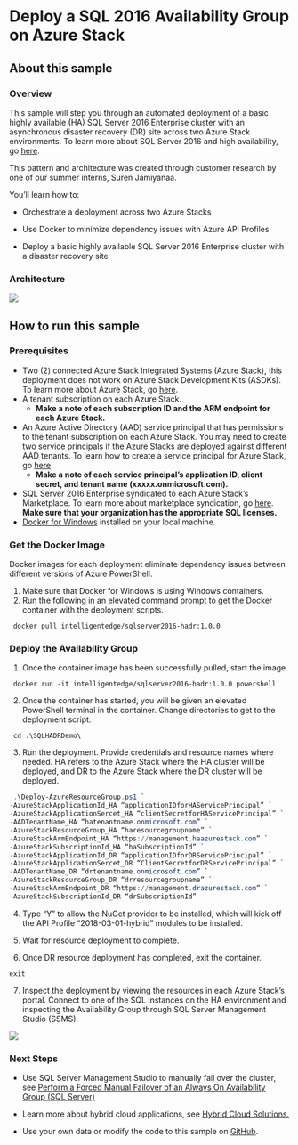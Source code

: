 # Deploy a SQL 2016 Availability Group on Azure Stack
## About this sample
### Overview
This sample will step you through an automated deployment of a basic
highly available (HA) SQL Server 2016 Enterprise cluster with an
asynchronous disaster recovery (DR) site across two Azure Stack
environments. To learn more about SQL Server 2016 and high availability,
go
[here](https://docs.microsoft.com/en-us/sql/database-engine/availability-groups/windows/always-on-availability-groups-sql-server?view=sql-server-2016).

This pattern and architecture was created through customer research by one of our summer interns, Suren Jamiyanaa.

You’ll learn how to:

  - Orchestrate a deployment across two Azure Stacks

  - Use Docker to minimize dependency issues with Azure API Profiles

  - Deploy a basic highly available SQL Server 2016 Enterprise cluster
    with a disaster recovery site

### Architecture 

![](https://github.com/Azure-Samples/azure-intelligent-edge-patterns/blob/master/ms-sql-hadr/sql-media/media/image1.png)

## How to run this sample
### Prerequisites

  - Two (2) connected Azure Stack Integrated Systems (Azure Stack), this
    deployment does not work on Azure Stack Development Kits (ASDKs). To
    learn more about Azure Stack, go
    [here](https://azure.microsoft.com/en-us/overview/azure-stack/).
  - A tenant subscription on each Azure Stack.    
      - **Make a note of each subscription ID and the ARM endpoint for
        each Azure Stack.**
  - An Azure Active Directory (AAD) service principal that has
    permissions to the tenant subscription on each Azure Stack. You may
    need to create two service principals if the Azure Stacks are
    deployed against different AAD tenants. To learn how to create a
    service principal for Azure Stack, go
    [here](https://docs.microsoft.com/en-us/azure-stack/user/azure-stack-create-service-principals).    
      - **Make a note of each service principal’s application ID, client
        secret, and tenant name (xxxxx.onmicrosoft.com).**
  - SQL Server 2016 Enterprise syndicated to each Azure Stack’s
    Marketplace. To learn more about marketplace syndication, go
    [here](https://docs.microsoft.com/en-us/azure-stack/operator/azure-stack-download-azure-marketplace-item).
    **Make sure that your organization has the appropriate SQL
    licenses.**
  - [Docker for Windows](https://docs.docker.com/docker-for-windows/)
    installed on your local machine.

### Get the Docker Image
Docker images for each deployment eliminate dependency issues between
different versions of Azure PowerShell.
1.  Make sure that Docker for Windows is using Windows containers.
2.  Run the following in an elevated command prompt to get the Docker
    container with the deployment scripts.
```
 docker pull intelligentedge/sqlserver2016-hadr:1.0.0
```

### Deploy the Availability Group

1.  Once the container image has been successfully pulled, start the
    image.
```
 docker run -it intelligentedge/sqlserver2016-hadr:1.0.0 powershell
```
2.  Once the container has started, you will be given an elevated
    PowerShell terminal in the container. Change directories to get to
    the deployment script.
```
 cd .\SQLHADRDemo\
```
3.  Run the deployment. Provide credentials and resource names where
    needed. HA refers to the Azure Stack where the HA cluster will be
    deployed, and DR to the Azure Stack where the DR cluster will be
    deployed.

```powershell
 .\Deploy-AzureResourceGroup.ps1 `
-AzureStackApplicationId_HA “applicationIDforHAServicePrincipal” `
-AzureStackApplicationSercet_HA “clientSecretforHAServicePrincipal” `
-AADTenantName_HA “hatenantname.onmicrosoft.com” `
-AzureStackResourceGroup_HA “haresourcegroupname” `
-AzureStackArmEndpoint_HA “https://management.haazurestack.com” `
-AzureStackSubscriptionId_HA “haSubscriptionId” `
-AzureStackApplicationId_DR “applicationIDforDRServicePrincipal” `
-AzureStackApplicationSercet_DR “ClientSecretforDRServicePrincipal” `
-AADTenantName_DR “drtenantname.onmicrosoft.com” `
-AzureStackResourceGroup_DR “drresourcegroupname” `
-AzureStackArmEndpoint_DR “https://management.drazurestack.com” `
-AzureStackSubscriptionId_DR “drSubscriptionId”
```
4.  Type “Y” to allow the NuGet provider to be installed, which will
    kick off the API Profile “2018-03-01-hybrid” modules to be
    installed.

5.  Wait for resource deployment to complete.

6.  Once DR resource deployment has completed, exit the container.
```
exit
```
7.  Inspect the deployment by viewing the resources in each Azure
    Stack’s portal. Connect to one of the SQL instances on the HA
    environment and inspecting the Availability Group through SQL Server
    Management Studio (SSMS).

![](https://github.com/Azure-Samples/azure-intelligent-edge-patterns/blob/master/ms-sql-hadr/sql-media/media/image2.png)

### Next Steps

  - Use SQL Server Management Studio to manually fail over the cluster,
    see [Perform a Forced Manual Failover of an Always On Availability
    Group (SQL
    Server)](https://docs.microsoft.com/en-us/sql/database-engine/availability-groups/windows/perform-a-forced-manual-failover-of-an-availability-group-sql-server?view=sql-server-2017)

  - Learn more about hybrid cloud applications, see [Hybrid Cloud
    Solutions.](https://aka.ms/azsdevtutorials)

  - Use your own data or modify the code to this sample on
    [GitHub](https://github.com/Azure-Samples/azure-intelligent-edge-patterns).
